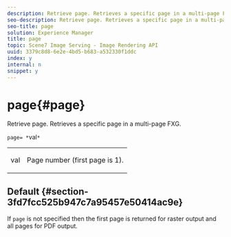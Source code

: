 ```yaml
---
description: Retrieve page. Retrieves a specific page in a multi-page FXG.
seo-description: Retrieve page. Retrieves a specific page in a multi-page FXG.
seo-title: page
solution: Experience Manager
title: page
topic: Scene7 Image Serving - Image Rendering API
uuid: 3379c8d8-6e2e-4bd5-b683-a532330f1ddc
index: y
internal: n
snippet: y
---
```


# page{#page}

Retrieve page. Retrieves a specific page in a multi-page FXG.

 `page= *`val`*`

<table id="simpletable_E92560F812B64A36A3D108CA7DEED5AC"> 
 <tr class="strow"> 
  <td class="stentry"> <p><span class="codeph"> <span class="varname"> val</span></span> </p> </td> 
  <td class="stentry"> <p>Page number (first page is 1). </p></td> 
 </tr> 
</table>

## Default {#section-3fd7fcc525b947c7a95457e50414ac9e}

If `page` is not specified then the first page is returned for raster output and all pages for PDF output. 
